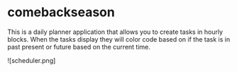 # comebackseason

This is a daily planner application that allows you to create tasks in hourly blocks. When the tasks display they will color code based on if the task is in past present or future based on the current time.

![scheduler.png]